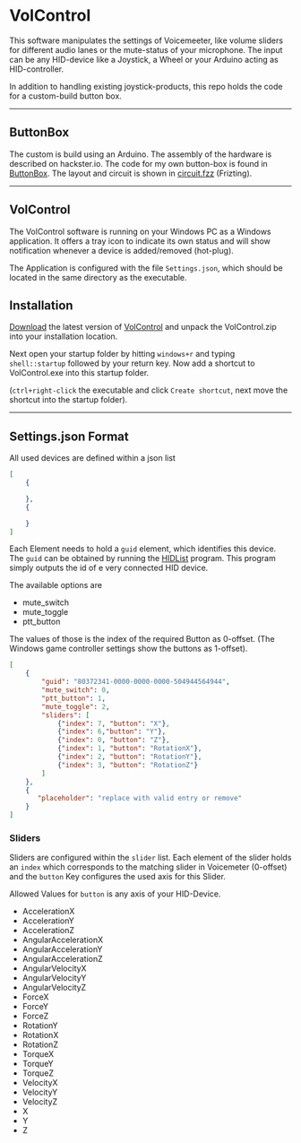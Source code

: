 # VolControl
This software manipulates the settings of Voicemeeter, like volume sliders for different audio lanes or the mute-status of your microphone.
The input can be any HID-device like a Joystick, a Wheel or your Arduino acting as HID-controller.

In addition to handling existing joystick-products, this repo holds the code for a custom-build button box.

---

## ButtonBox
The custom is build using an Arduino. The assembly of the hardware is described on hackster.io.
The code for my own button-box is found in [ButtonBox](/ButtonBox). The layout and circuit is shown in [circuit.fzz](circuit.fzz) (Frizting).

---

## VolControl
The VolControl software is running on your Windows PC as a Windows application. It offers a tray icon to indicate its own status and will show notification whenever a device is added/removed (hot-plug).

The Application is configured with the file `Settings.json`, which should be located in the same directory as the executable.




## Installation
[Download](/releases) the latest version of [VolControl](/releases) and unpack the VolControl.zip into your installation location.

Next open your startup folder by hitting `windows+r` and typing `shell::startup` followed by your return key.
Now add a shortcut to VolControl.exe into this startup folder.

(`ctrl+right-click` the executable and click `Create shortcut`, next move the shortcut into the startup folder).

---

## Settings.json Format
All used devices are defined within a json list
```json
[
    {

    },
    {

    }
]
```

Each Element needs to hold a `guid` element, which identifies this device.
The `guid` can be obtained by running the [HIDList](/HIDList) program. This program simply outputs the id of e
very connected HID device.

The available options are
* mute_switch
* mute_toggle
* ptt_button

The values of those is the index of the required Button as 0-offset. (The Windows game controller settings show the buttons as 1-offset). 

```json
[
	{
		"guid": "80372341-0000-0000-0000-504944564944",
		"mute_switch": 0,
		"ptt_button": 1,
		"mute_toggle": 2,
		"sliders": [
			{"index": 7, "button": "X"},
			{"index": 6,"button": "Y"},
			{"index": 0, "button": "Z"},
			{"index": 1, "button": "RotationX"},
			{"index": 2, "button": "RotationY"},
			{"index": 3, "button": "RotationZ"}
		]
	},
    {
       "placeholder": "replace with valid entry or remove" 
    }
]
```

### Sliders
Sliders are configured within the `slider` list.
Each element of the slider holds an `index` which corresponds to the matching slider in Voicemeter (0-offset) and the `button` Key configures the used axis for this Slider.

Allowed Values for `button` is any axis of your HID-Device.

* AccelerationX
* AccelerationY
* AccelerationZ
* AngularAccelerationX
* AngularAccelerationY
* AngularAccelerationZ
* AngularVelocityX
* AngularVelocityY
* AngularVelocityZ
* ForceX
* ForceY
* ForceZ
* RotationY
* RotationX
* RotationZ
* TorqueX
* TorqueY
* TorqueZ
* VelocityX
* VelocityY
* VelocityZ
* X
* Y
* Z
       